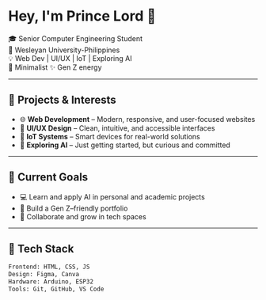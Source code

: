 # Hey, I'm Prince Lord 👋

🎓 Senior Computer Engineering Student  
🏫 Wesleyan University-Philippines  
💡 Web Dev | UI/UX | IoT | Exploring AI  
🧠 Minimalist ✨ Gen Z energy

---

## 🚀 Projects & Interests
- 🌐 **Web Development** – Modern, responsive, and user-focused websites  
- 🎨 **UI/UX Design** – Clean, intuitive, and accessible interfaces  
- 📡 **IoT Systems** – Smart devices for real-world solutions  
- 🧠 **Exploring AI** – Just getting started, but curious and committed  

---

## 📌 Current Goals
- 💻 Learn and apply AI in personal and academic projects  
- 🎯 Build a Gen Z–friendly portfolio  
- 🔗 Collaborate and grow in tech spaces

---

## 🧰 Tech Stack
```html
Frontend: HTML, CSS, JS  
Design: Figma, Canva  
Hardware: Arduino, ESP32  
Tools: Git, GitHub, VS Code

